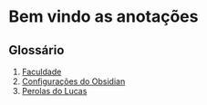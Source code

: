 # Bem vindo as anotações


## Glossário

1. [Faculdade](faculdade)
2. [Configurações do Obsidian](Config_Obsidian)
3. [Perolas do Lucas](Perolas_do_Lucas)

